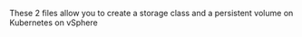 These 2 files allow you to create a storage class and a persistent volume on Kubernetes on vSphere


